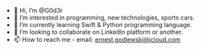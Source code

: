 - 👋 Hi, I’m @G0d3r
- 👀 I’m interested in programming, new technologies, sports cars.
- 🌱 I’m currently learning Swift & Python programming language.
- 💞️ I’m looking to collaborate on LinkedIn platform or another.
- 📫 How to reach me - email: ernest.godlewski@icloud.com

<!---
G0d3r/G0d3r is a ✨ special ✨ repository because its `README.md` (this file) appears on your GitHub profile.
You can click the Preview link to take a look at your changes.
--->
